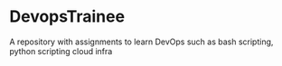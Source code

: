 DevopsTrainee
=============

A repository with assignments to learn DevOps such as bash scripting, python scripting cloud infra
